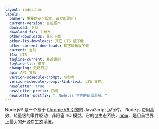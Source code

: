 ```yaml
---
layout: index.hbs
labels:
  banner: 重要的安全版本，请立即更新！
  current-version: 当前版本
  download: 下载
  download-for: 下载为
  other-downloads: 其它下载
  other-lts-downloads: 其它 LTS 版下载
  other-current-downloads: 其它最新版下载
  current: 当前
  lts: LTS
  tagline-current: 最近更新
  tagline-lts: 推荐
  changelog: 更新日志
  api: API 文档
  version-schedule-prompt: 可参考
  version-schedule-prompt-link-text: LTS 日程。
  newsletter: true
  newsletter-prefix: 订阅
  newsletter-postfix: "，Node.js 官方的新闻周报。"
---
```


Node.js® 是一个基于 [Chrome V8 引擎](https://developers.google.com/v8/)的 JavaScript 运行时。
Node.js 使用高效、轻量级的事件驱动、非阻塞 I/O 模型。它的包生态系统，[npm](https://www.npmjs.com/)，是目前世界上最大的开源库生态系统。

